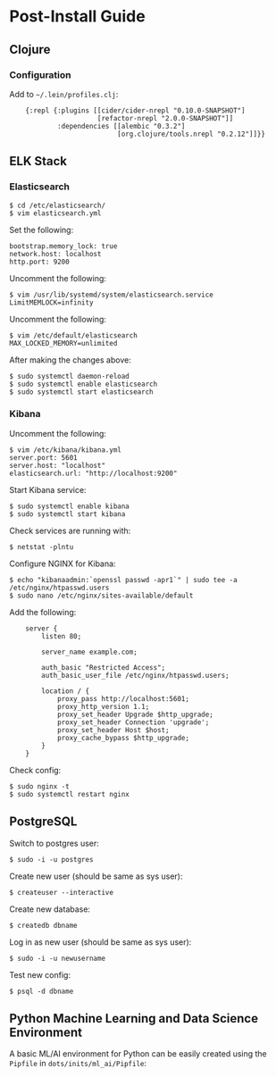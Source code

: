 # Post-Install Guide

## Clojure

### Configuration 

Add to `~/.lein/profiles.clj`:

```
    {:repl {:plugins [[cider/cider-nrepl "0.10.0-SNAPSHOT"]
                      [refactor-nrepl "2.0.0-SNAPSHOT"]]
            :dependencies [[alembic "0.3.2"]
                           [org.clojure/tools.nrepl "0.2.12"]]}}
```

## ELK Stack

### Elasticsearch

    $ cd /etc/elasticsearch/
    $ vim elasticsearch.yml

Set the following:

    bootstrap.memory_lock: true
    network.host: localhost
    http.port: 9200

Uncomment the following:

    $ vim /usr/lib/systemd/system/elasticsearch.service
    LimitMEMLOCK=infinity

Uncomment the following:

    $ vim /etc/default/elasticsearch
    MAX_LOCKED_MEMORY=unlimited

After making the changes above:

    $ sudo systemctl daemon-reload
    $ sudo systemctl enable elasticsearch
    $ sudo systemctl start elasticsearch

### Kibana

Uncomment the following:

    $ vim /etc/kibana/kibana.yml
    server.port: 5601
    server.host: "localhost"
    elasticsearch.url: "http://localhost:9200"

Start Kibana service:

    $ sudo systemctl enable kibana
    $ sudo systemctl start kibana

Check services are running with:

    $ netstat -plntu

Configure NGINX for Kibana:

    $ echo "kibanaadmin:`openssl passwd -apr1`" | sudo tee -a /etc/nginx/htpasswd.users
    $ sudo nano /etc/nginx/sites-available/default

Add the following:

```
    server {
        listen 80;

        server_name example.com;

        auth_basic "Restricted Access";
        auth_basic_user_file /etc/nginx/htpasswd.users;

        location / {
            proxy_pass http://localhost:5601;
            proxy_http_version 1.1;
            proxy_set_header Upgrade $http_upgrade;
            proxy_set_header Connection 'upgrade';
            proxy_set_header Host $host;
            proxy_cache_bypass $http_upgrade;
        }
    }
```

Check config:

    $ sudo nginx -t
    $ sudo systemctl restart nginx

## PostgreSQL

Switch to postgres user:

    $ sudo -i -u postgres

Create new user (should be same as sys user):

    $ createuser --interactive

Create new database:

    $ createdb dbname

Log in as new user (should be same as sys user):

    $ sudo -i -u newusername

Test new config:

    $ psql -d dbname

## Python Machine Learning and Data Science Environment

A basic ML/AI environment for Python can be easily created using the `Pipfile` in `dots/inits/ml_ai/Pipfile`:
